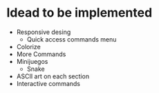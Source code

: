 # Idead to be implemented

- Responsive desing
  - Quick access commands menu
- Colorize
- More Commands
- Minijuegos
  - Snake
- ASCII art on each section
- Interactive commands
